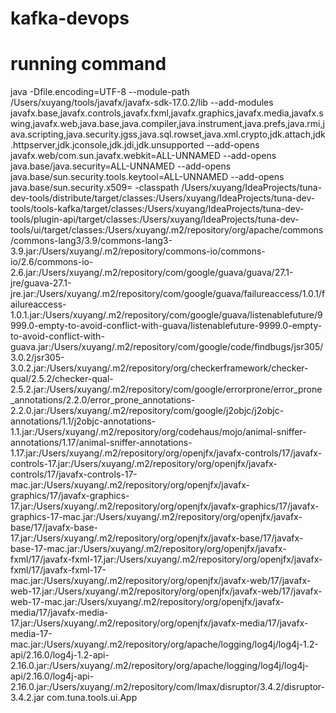 # kafka-devops

# running command
java
-Dfile.encoding=UTF-8
--module-path
/Users/xuyang/tools/javafx/javafx-sdk-17.0.2/lib
--add-modules
javafx.base,javafx.controls,javafx.fxml,javafx.graphics,javafx.media,javafx.swing,javafx.web,java.base,java.compiler,java.instrument,java.prefs,java.rmi,java.scripting,java.security.jgss,java.sql.rowset,java.xml.crypto,jdk.attach,jdk.httpserver,jdk.jconsole,jdk.jdi,jdk.unsupported
--add-opens javafx.web/com.sun.javafx.webkit=ALL-UNNAMED
--add-opens java.base/java.security=ALL-UNNAMED
--add-opens java.base/sun.security.tools.keytool=ALL-UNNAMED
--add-opens java.base/sun.security.x509=
-classpath
/Users/xuyang/IdeaProjects/tuna-dev-tools/distribute/target/classes:/Users/xuyang/IdeaProjects/tuna-dev-tools/tools-kafka/target/classes:/Users/xuyang/IdeaProjects/tuna-dev-tools/plugin-api/target/classes:/Users/xuyang/IdeaProjects/tuna-dev-tools/ui/target/classes:/Users/xuyang/.m2/repository/org/apache/commons/commons-lang3/3.9/commons-lang3-3.9.jar:/Users/xuyang/.m2/repository/commons-io/commons-io/2.6/commons-io-2.6.jar:/Users/xuyang/.m2/repository/com/google/guava/guava/27.1-jre/guava-27.1-jre.jar:/Users/xuyang/.m2/repository/com/google/guava/failureaccess/1.0.1/failureaccess-1.0.1.jar:/Users/xuyang/.m2/repository/com/google/guava/listenablefuture/9999.0-empty-to-avoid-conflict-with-guava/listenablefuture-9999.0-empty-to-avoid-conflict-with-guava.jar:/Users/xuyang/.m2/repository/com/google/code/findbugs/jsr305/3.0.2/jsr305-3.0.2.jar:/Users/xuyang/.m2/repository/org/checkerframework/checker-qual/2.5.2/checker-qual-2.5.2.jar:/Users/xuyang/.m2/repository/com/google/errorprone/error_prone_annotations/2.2.0/error_prone_annotations-2.2.0.jar:/Users/xuyang/.m2/repository/com/google/j2objc/j2objc-annotations/1.1/j2objc-annotations-1.1.jar:/Users/xuyang/.m2/repository/org/codehaus/mojo/animal-sniffer-annotations/1.17/animal-sniffer-annotations-1.17.jar:/Users/xuyang/.m2/repository/org/openjfx/javafx-controls/17/javafx-controls-17.jar:/Users/xuyang/.m2/repository/org/openjfx/javafx-controls/17/javafx-controls-17-mac.jar:/Users/xuyang/.m2/repository/org/openjfx/javafx-graphics/17/javafx-graphics-17.jar:/Users/xuyang/.m2/repository/org/openjfx/javafx-graphics/17/javafx-graphics-17-mac.jar:/Users/xuyang/.m2/repository/org/openjfx/javafx-base/17/javafx-base-17.jar:/Users/xuyang/.m2/repository/org/openjfx/javafx-base/17/javafx-base-17-mac.jar:/Users/xuyang/.m2/repository/org/openjfx/javafx-fxml/17/javafx-fxml-17.jar:/Users/xuyang/.m2/repository/org/openjfx/javafx-fxml/17/javafx-fxml-17-mac.jar:/Users/xuyang/.m2/repository/org/openjfx/javafx-web/17/javafx-web-17.jar:/Users/xuyang/.m2/repository/org/openjfx/javafx-web/17/javafx-web-17-mac.jar:/Users/xuyang/.m2/repository/org/openjfx/javafx-media/17/javafx-media-17.jar:/Users/xuyang/.m2/repository/org/openjfx/javafx-media/17/javafx-media-17-mac.jar:/Users/xuyang/.m2/repository/org/apache/logging/log4j/log4j-1.2-api/2.16.0/log4j-1.2-api-2.16.0.jar:/Users/xuyang/.m2/repository/org/apache/logging/log4j/log4j-api/2.16.0/log4j-api-2.16.0.jar:/Users/xuyang/.m2/repository/com/lmax/disruptor/3.4.2/disruptor-3.4.2.jar
com.tuna.tools.ui.App